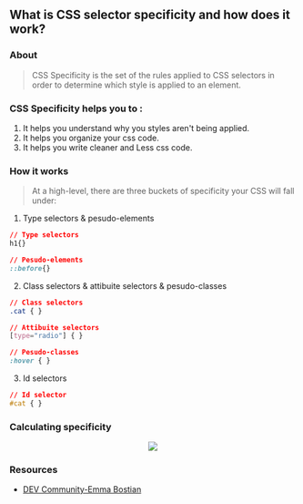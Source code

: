 ## What is CSS selector specificity and how does it work?

### About
> CSS Specificity is the set of the rules applied to CSS selectors in order to determine which style is applied to an element.

### CSS Specificity helps you to : 

1. It helps you understand why you styles aren't being applied.
2. It helps you organize your css code.
3. It helps you write cleaner and Less css code.

### How it works

> At a high-level, there are three buckets of specificity your CSS will fall under:

1. Type selectors & pesudo-elements
```css
// Type selectors
h1{}

// Pesudo-elements
::before{}
```

2. Class selectors & attibuite selectors & pesudo-classes
```css
// Class selectors
.cat { }

// Attibuite selectors
[type="radio"] { }

// Pesudo-classes
:hover { }
```
3. Id selectors
```css
// Id selector
#cat { }
```


### Calculating specificity

<div align="center"

![](https://res.cloudinary.com/practicaldev/image/fetch/s--yewzumoo--/c_limit%2Cf_auto%2Cfl_progressive%2Cq_auto%2Cw_880/https://cdn-images-1.medium.com/max/1600/1%2AZ5vDhOz-hSY7GK1UI4RE5A.png)

</div>


### Resources

- [DEV Community-Emma Bostian](https://dev.to/emmabostian/css-specificity-1kca#:~:text=Emma%20Bostian%20%E2%9C%A8%20Jan%2021,25%2C%202019%20%E3%83%BB4%20min%20read&text=CSS%20Specificity%20is%20the%20set,present%20on%20the%20element's%20style.)
